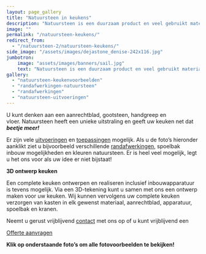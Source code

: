 ```yaml
---
layout: page_gallery
title: "Natuursteen in keukens"
description: "Natuursteen is een duurzaam product en veel gebruikt materiaal dat uw keuken vele jaren zal sieren."
image: ""
permalink: "/natuursteen-keukens/"
redirect_from:
  - "/natuursteen-2/natuursteen-keukens/"
side_image: "/assets/images/dejastone_denise-242x116.jpg"
jumbotron:
    image: "assets/images/banners/sail.jpg"
    text: "Natuursteen is een duurzaam product en veel gebruikt materiaal dat uw keuken vele jaren zal sieren."
gallery: 
  - "natuursteen-keukenvoorbeelden"
  - "randafwerkingen-natuursteen"
  - "randafwerkingen"
  - "natuursteen-uitvoeringen"
---
```


U kunt denken aan een aanrechtblad, gootsteen, handgreep en vloer. Natuursteen heeft een unieke uitstraling en geeft uw keuken net dat _**beetje meer!**_  
  
Er zijn vele [uitvoeringen](https://www.dejastone.nl/natuursteen-2/natuursteen-keukens/uitvoeringen-natuursteen-keukens/) en [toepassingen](https://www.dejastone.nl/natuursteen-2/natuursteen-keukens/keukenvoorbeelden-natuursteen/) mogelijk. Als u de foto’s hieronder aanklikt ziet u bijvoorbeeld verschillende [randafwerkingen](https://www.dejastone.nl/natuursteen-2/natuursteen-keukens/randafwerkingen-natuursteen-keuken/), spoelbak inbouw mogelijkheden en kleuren natuursteen. Er is heel veel mogelijk, legt u het ons voor als uw idee er niet bijstaat!  
  
**3D ontwerp keuken**

Een complete keuken ontwerpen en realiseren inclusief inbouwapparatuur is tevens mogelijk. Via een 3D-tekening kunt u samen met ons een ontwerp maken voor uw keuken. Wij kunnen vervolgens uw complete keuken verzorgen van kasten in elk gewenst materiaal, aanrechtblad, apparatuur, spoelbak en kranen.

Neemt u gerust vrijblijvend [contact](/contact/ "Contact") met ons op of u kunt vrijblijvend een

[Offerte aanvragen](/contact/)

**Klik op onderstaande foto’s om alle fotovoorbeelden te bekijken!**